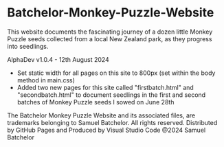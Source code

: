 # Batchelor-Monkey-Puzzle-Website
This website documents the fascinating journey of a dozen little Monkey Puzzle
seeds collected from a local New Zealand park, as they progress into seedlings. 

AlphaDev v1.0.4 - 12th August 2024
- Set static width for all pages on this site to 800px (set within the body method in main.css)
- Added two new pages for this site called "firstbatch.html" and "secondbatch.html" to document
  seedlings in the first and second batches of Monkey Puzzle seeds I sowed on June 28th

The Batchelor Monkey Puzzle Website and its associated files, are trademarks belonging to Samuel Batchelor. All rights reserved.
Distributed by GitHub Pages and Produced by Visual Studio Code
@2024 Samuel Batchelor
